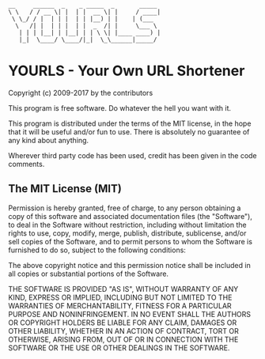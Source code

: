     __     ______  _    _ _____  _       _____ 
    \ \   / / __ \| |  | |  __ \| |     / ____|
     \ \_/ / |  | | |  | | |__) | |    | (___  
      \   /| |  | | |  | |  _  /| |     \___ \ 
       | | | |__| | |__| | | \ \| |____ ____) |
       |_|  \____/ \____/|_|  \_\______|_____/ 


YOURLS - Your Own URL Shortener
===============================

Copyright (c) 2009-2017 by the contributors

This program is free software. Do whatever the hell you want with it. 

This program is distributed under the terms of the MIT license, in the
hope that it will be useful and/or fun to use. There is absolutely no
guarantee of any kind about anything.

Wherever third party code has been used, credit has been given in the
code comments.

The MIT License (MIT)
---------------------

Permission is hereby granted, free of charge, to any person obtaining a copy
of this software and associated documentation files (the "Software"), to deal
in the Software without restriction, including without limitation the rights
to use, copy, modify, merge, publish, distribute, sublicense, and/or sell
copies of the Software, and to permit persons to whom the Software is
furnished to do so, subject to the following conditions:

The above copyright notice and this permission notice shall be included in
all copies or substantial portions of the Software.

THE SOFTWARE IS PROVIDED "AS IS", WITHOUT WARRANTY OF ANY KIND, EXPRESS OR
IMPLIED, INCLUDING BUT NOT LIMITED TO THE WARRANTIES OF MERCHANTABILITY,
FITNESS FOR A PARTICULAR PURPOSE AND NONINFRINGEMENT. IN NO EVENT SHALL THE
AUTHORS OR COPYRIGHT HOLDERS BE LIABLE FOR ANY CLAIM, DAMAGES OR OTHER
LIABILITY, WHETHER IN AN ACTION OF CONTRACT, TORT OR OTHERWISE, ARISING FROM,
OUT OF OR IN CONNECTION WITH THE SOFTWARE OR THE USE OR OTHER DEALINGS IN
THE SOFTWARE.

